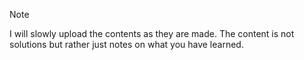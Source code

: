 >[!NOTE]
>I will slowly upload the contents as they are made. The content is not solutions but rather just notes on what you have learned.